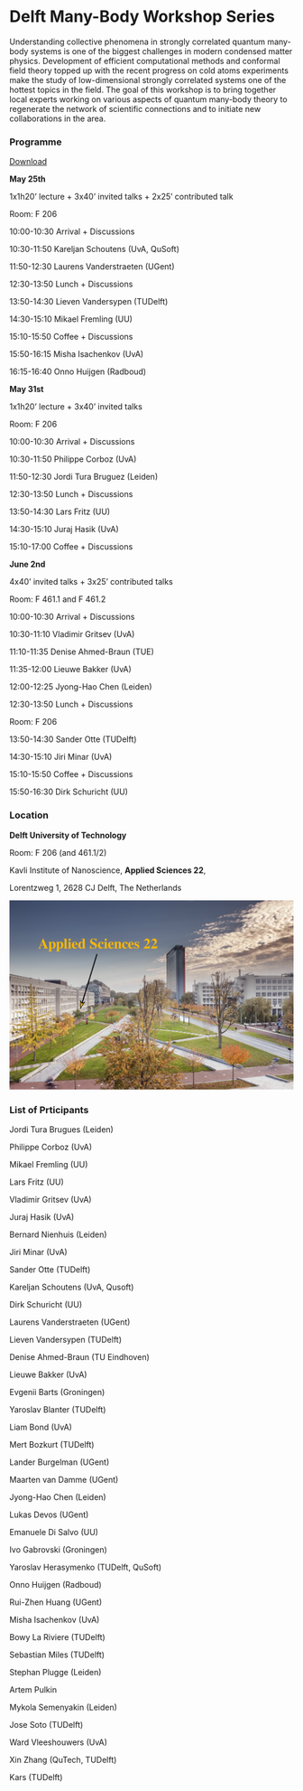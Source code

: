 Delft Many-Body Workshop Series
===============================


Understanding collective phenomena in strongly correlated quantum many-body systems is one of the biggest challenges in modern condensed matter physics. Development of efficient computational methods and conformal field theory topped up with the recent progress on cold atoms experiments make the study of low-dimensional strongly correlated systems one of the hottest topics in the field. The goal of this workshop is to bring together local experts working on various aspects of quantum many-body theory to regenerate the network of scientific connections and to initiate new collaborations in the area.



### Programme 

[Download](https://nchepiga.github.io/homepage/assets/program_workshops.pdf)

**May 25th**

1x1h20’ lecture + 3x40’ invited talks + 2x25’ contributed talk

Room: F 206

10:00-10:30 Arrival + Discussions

10:30-11:50 Kareljan Schoutens (UvA, QuSoft)

11:50-12:30 Laurens Vanderstraeten (UGent)

12:30-13:50 Lunch + Discussions

13:50-14:30 Lieven Vandersypen (TUDelft)

14:30-15:10 Mikael Fremling (UU)

15:10-15:50 Coffee + Discussions

15:50-16:15 Misha Isachenkov (UvA)

16:15-16:40 Onno Huijgen (Radboud)




**May 31st**

1x1h20’ lecture + 3x40’ invited talks

Room: F 206


10:00-10:30 Arrival + Discussions

10:30-11:50 Philippe Corboz (UvA)

11:50-12:30 Jordi Tura Bruguez (Leiden)

12:30-13:50 Lunch + Discussions


13:50-14:30 Lars Fritz (UU)

14:30-15:10 Juraj Hasik (UvA)

15:10-17:00 Coffee + Discussions


**June 2nd**

4x40’ invited talks + 3x25’ contributed talks

Room: F 461.1 and F 461.2

10:00-10:30 Arrival + Discussions

10:30-11:10 Vladimir Gritsev (UvA)

11:10-11:35 Denise Ahmed-Braun (TUE)

11:35-12:00 Lieuwe Bakker (UvA)

12:00-12:25 Jyong-Hao Chen (Leiden)

12:30-13:50 Lunch + Discussions

Room: F 206

13:50-14:30 Sander Otte (TUDelft)

14:30-15:10 Jiri Minar (UvA)

15:10-15:50 Coffee + Discussions

15:50-16:30 Dirk Schuricht (UU)






### Location


**Delft University of Technology**

Room: F 206 (and 461.1/2) 

Kavli Institute of Nanoscience,  **Applied Sciences 22**,

Lorentzweg 1, 2628 CJ Delft,  The Netherlands

![Building22](assets/images/delft.svg)


### List of Prticipants

Jordi Tura Brugues (Leiden)

Philippe Corboz (UvA)

Mikael Fremling (UU)

Lars Fritz (UU)

Vladimir Gritsev (UvA)

Juraj Hasik (UvA)

Bernard Nienhuis (Leiden)

Jiri Minar (UvA)

Sander Otte (TUDelft)

Kareljan Schoutens (UvA, Qusoft)

Dirk Schuricht (UU)

Laurens Vanderstraeten (UGent)

Lieven Vandersypen (TUDelft)

Denise Ahmed-Braun (TU Eindhoven)

Lieuwe Bakker (UvA)

Evgenii Barts (Groningen)

Yaroslav Blanter (TUDelft)

Liam Bond (UvA)

Mert Bozkurt (TUDelft)

Lander Burgelman (UGent)

Maarten van Damme (UGent)

Jyong-Hao Chen (Leiden)

Lukas Devos (UGent)

Emanuele Di Salvo (UU)

Ivo Gabrovski (Groningen)

Yaroslav Herasymenko (TUDelft, QuSoft)

Onno Huijgen (Radboud)

Rui-Zhen Huang (UGent)

Misha Isachenkov (UvA)

Bowy La Riviere (TUDelft)

Sebastian Miles (TUDelft)

Stephan Plugge (Leiden)

Artem Pulkin

Mykola Semenyakin (Leiden)

Jose Soto (TUDelft)

Ward Vleeshouwers (UvA)

Xin Zhang (QuTech, TUDelft)

Kars (TUDelft)


